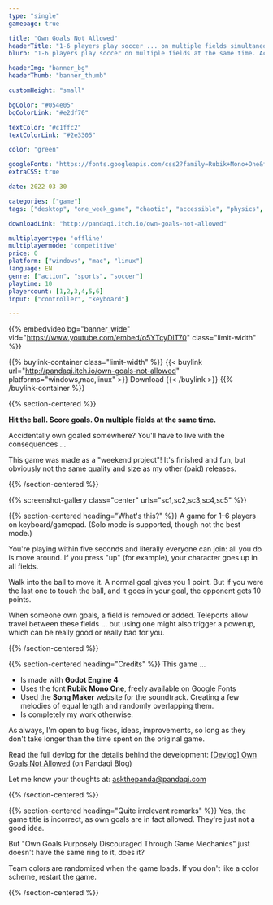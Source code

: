 ```yaml
---
type: "single"
gamepage: true

title: "Own Goals Not Allowed"
headerTitle: "1-6 players play soccer ... on multiple fields simultaneously"
blurb: "1-6 players play soccer on multiple fields at the same time. Accidentally scoring an own goal somewhere is BAD."

headerImg: "banner_bg"
headerThumb: "banner_thumb"

customHeight: "small"

bgColor: "#054e05"
bgColorLink: "#e2df70"

textColor: "#c1ffc2"
textColorLink: "#2e3305"

color: "green"

googleFonts: "https://fonts.googleapis.com/css2?family=Rubik+Mono+One&family=Rubik:ital,wght@0,400;0,900;1,400&display=swap"
extraCSS: true

date: 2022-03-30

categories: ["game"]
tags: ["desktop", "one_week_game", "chaotic", "accessible", "physics", "soccer", "party_game"]

downloadLink: "http://pandaqi.itch.io/own-goals-not-allowed"

multiplayertype: 'offline'
multiplayermode: 'competitive'
price: 0
platform: ["windows", "mac", "linux"]
language: EN
genre: ["action", "sports", "soccer"]
playtime: 10
playercount: [1,2,3,4,5,6]
input: ["controller", "keyboard"]

---
```


{{% embedvideo bg="banner_wide" vid="https://www.youtube.com/embed/o5YTcyDlT70" class="limit-width" %}}

{{% buylink-container class="limit-width" %}}
	{{< buylink url="http://pandaqi.itch.io/own-goals-not-allowed" platforms="windows,mac,linux" >}} 
		Download
	{{< /buylink >}}
{{% /buylink-container %}}

{{% section-centered %}}

**Hit the ball. Score goals. On multiple fields at the same time.**

Accidentally own goaled somewhere? You'll have to live with the consequences ...

This game was made as a "weekend project"! It's finished and fun, but obviously not the same quality and size as my other (paid) releases.

{{% /section-centered %}}

{{% screenshot-gallery class="center" urls="sc1,sc2,sc3,sc4,sc5" %}}

{{% section-centered heading="What's this?" %}}
A game for 1&ndash;6 players on keyboard/gamepad. (Solo mode is supported, though not the best mode.)

You're playing within five seconds and literally everyone can join: all you do is move around. If you press "up" (for example), your character goes up in all fields.

Walk into the ball to move it. A normal goal gives you 1 point. But if you were the last one to touch the ball, and it goes in your goal, the opponent gets 10 points.

When someone own goals, a field is removed or added. Teleports allow travel between these fields ... but using one might also trigger a powerup, which can be really good or really bad for you.

{{% /section-centered %}}

{{% section-centered heading="Credits" %}}
This game ...
* Is made with **Godot Engine 4**
* Uses the font **Rubik Mono One**, freely available on Google Fonts
* Used the **Song Maker** website for the soundtrack. Creating a few melodies of equal length and randomly overlapping them.
* Is completely my work otherwise.

As always, I'm open to bug fixes, ideas, improvements, so long as they don't take longer than the time spent on the original game.

Read the full devlog for the details behind the development: [[Devlog] Own Goals Not Allowed](/blog/videogames/one-week-games/devlog-own-goals-not-allowed) (on Pandaqi Blog)

Let me know your thoughts at: [askthepanda@pandaqi.com](mailto:askthepanda@pandaqi.com)

{{% /section-centered %}}

{{% section-centered heading="Quite irrelevant remarks" %}}
Yes, the game title is incorrect, as own goals are in fact allowed. They're just not a good idea.

But "Own Goals Purposely Discouraged Through Game Mechanics" just doesn't have the same ring to it, does it?

Team colors are randomized when the game loads. If you don't like a color scheme, restart the game.

{{% /section-centered %}}